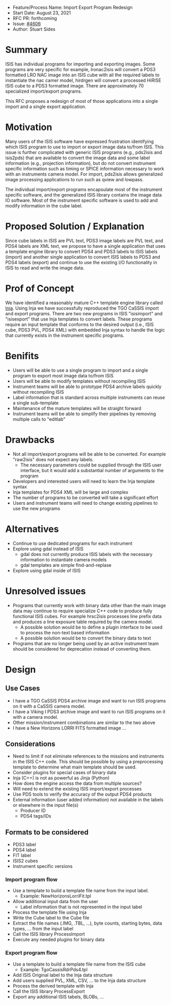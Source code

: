 - Feature/Process Name: Import Export Program Redesign
- Start Date: August 23, 2021
- RFC PR: forthcoming
- Issue: [#4606](https://github.com/DOI-USGS/ISIS3/issues/4606)
- Author: Stuart Sides

# Summary

ISIS has individual programs for importing and exporting images. Some programs are
very specific for example, lronac2isis will convert a PDS3 formatted LRO NAC image 
into an ISIS cube with all the required labels to instantiate the nac camer model,
hirdrgen will convert a processed HiRISE ISIS cube to a PDS3 formatted image.
There are approximately 70 specialized import/export programs. 

This RFC proposes a redesign of most of those applications into a single import and a single export
application.

# Motivation

Many users of the ISIS software have expressed frustration identifying which ISIS program to use
to import or export image data to/from ISIS. This issue is further complicated with generic ISIS 
programs (e.g., pds2isis and isis2pds) that are available to convert the image data and some
label information (e.g., projection information), but do not convert instrument
specific information such as timing or SPICE information necessary to work with an instruments camera
model. For import, pds2isis allows generalized image processing applications to run such as qview and lowpass.

The individual import/export programs encapsulate most of the instrument specific software, and the 
generalized ISIS library contains the image data IO software. Most of the instrument specific software
is used to add and modify information in the cube label. 

# Proposed Solution / Explanation

Since cube labels in ISIS are PVL text, PDS3 image labels are PVL text, and PDS4 labels are XML text, we
propose to have a single application that uses a template engine library to convert PDS4 and PDS3
labels to ISIS labels (import) and another single application to convert ISIS labels to 
PDS3 and PDS4 labels (export) and continue to use the existing I/O functionality in ISIS to read and write
the image data.

# Prof of Concept

We have identified a reasonably mature C++ template engine library called [Inja](https://pantor.github.io/inja/).
Using Inja we have successfully reproduced the TGO CaSSIS import and export programs. There are two new programs in ISIS
"isisimport" and "isisexport" that use Inja templates to convert labels. These programs require an input template that conforms to the desired output 
(i.e., ISIS cube, PDS3 PVL, PDS4 XML) with embedded Inja syntax to handle the logic that currently exists in the instrument specific programs.

# Benifits

- Users will be able to use a single program to import and a single program to export most image data to/from ISIS
- Users will be able to modify templates without recompiling ISIS
- Instrument teams will be able to prototype PDS4 archive labels quickly without recompiling ISIS 
- Label information that is standard across multiple instruments can reuse a single sub-template
- Maintenance of the mature templates will be straight forward
- Instrument teams will be able to simplify their pipelines by removing multiple calls to "editlab"

# Drawbacks

- Not all import/export programs will be able to be converted. For example "raw2isis" does not expect any labels.
  - The necessary parameters could be supplied through the ISIS user interface, but it would add a substantial number of arguments to the program
- Developers and interested users will need to learn the Inja template syntax
- Inja templates for PDS4 XML will be large and complex
- The number of programs to be converted will take a significant effort
- Users and instrument teams will need to change existing pipelines to use the new programs

# Alternatives

- Continue to use dedicated programs for each instrument
- Explore using gdal instead of ISIS
  - gdal does not currently produce ISIS labels with the necessary information to instantiate camera models
  - gdal templates are simple find-and-replase
- Explore using gdal inside of ISIS

# Unresolved issues

- Programs that currently work with binary data other than the main image data may continue to require specialize C++ code to produce fully functional ISIS cubes. For example hrsc2isis processes line prefix data and produces a line exposure table required by the camera model.
  - A possible solution would be to define a plugin interface to be used to process the non-text based information
  - A possible solution would be to convert the binary data to text
- Programs that are no longer being used by an active instrument team should be considered for deprecation instead of converting them.

# Design

## Use Cases

- I have a TGO CaSSIS PDS4 archive image and want to run ISIS programs on it with a CaSSIS camera model.
- I have a Viking I PDS3 archive image and want to run ISIS programs on it with a camera model.
- Other mission/instrument combinations are similar to the two above
- I have a New Horizons LORRI FITS formatted image ...

## Considerations 

- Need to limit if not eliminate references to the missions and instruments in the ISIS C++ code. This should be possible by using a preprocessing template to determine what main template should be used. 
- Consider plugins for special cases of binary data  
- Inja (C++) is not as powerful as Jinja (Python)
- How does the engine access the data from multiple sources? 
- Will need to extend the existing ISIS import/export processes 
- Use PDS tools to verify the accuracy of the output PDS4 products 
- External information (user added information) not available in the labels or elsewhere in the input file(s)
  - Producer ID 
  - PDS4 tags/IDs 

## Formats to be considered

- PDS3 label 
- PDS4 label 
- FIT label 
- ISIS2 cubes
- Instrument specific versions

### Import program flow

- Use a template to build a template file name from the input label.
  - Example: NewHorizonsLorriFit.tpl
- Allow additional input data from the user
  - Label information that is not represented in the input label
- Process the template file using Inja
- Write the Cube label to the Cube file
- Extract the file names (.IMG, .TBL, ...), byte counts, starting bytes, data types, ... from the input label
- Call the ISIS library ProcessImport
- Execute any needed plugins for binary data

### Export program flow

- Use a template to build a template file name from the ISIS cube
  - Example: TgoCassisRdrPds4.tpl
- Add ISIS Original label to the Inja data structure
- Add users supplied PVL, XML, CSV, ... to the Inja data structure
- Process the derived template with Inja
- Call the ISIS library ProcessExport
- Export any additional ISIS tabels, BLOBs, ...
